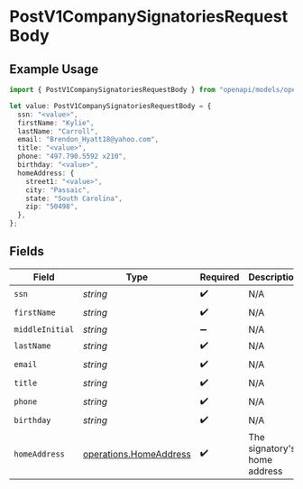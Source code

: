 # PostV1CompanySignatoriesRequestBody

## Example Usage

```typescript
import { PostV1CompanySignatoriesRequestBody } from "openapi/models/operations";

let value: PostV1CompanySignatoriesRequestBody = {
  ssn: "<value>",
  firstName: "Kylie",
  lastName: "Carroll",
  email: "Brendon_Hyatt18@yahoo.com",
  title: "<value>",
  phone: "497.790.5592 x210",
  birthday: "<value>",
  homeAddress: {
    street1: "<value>",
    city: "Passaic",
    state: "South Carolina",
    zip: "50498",
  },
};
```

## Fields

| Field                                                            | Type                                                             | Required                                                         | Description                                                      |
| ---------------------------------------------------------------- | ---------------------------------------------------------------- | ---------------------------------------------------------------- | ---------------------------------------------------------------- |
| `ssn`                                                            | *string*                                                         | :heavy_check_mark:                                               | N/A                                                              |
| `firstName`                                                      | *string*                                                         | :heavy_check_mark:                                               | N/A                                                              |
| `middleInitial`                                                  | *string*                                                         | :heavy_minus_sign:                                               | N/A                                                              |
| `lastName`                                                       | *string*                                                         | :heavy_check_mark:                                               | N/A                                                              |
| `email`                                                          | *string*                                                         | :heavy_check_mark:                                               | N/A                                                              |
| `title`                                                          | *string*                                                         | :heavy_check_mark:                                               | N/A                                                              |
| `phone`                                                          | *string*                                                         | :heavy_check_mark:                                               | N/A                                                              |
| `birthday`                                                       | *string*                                                         | :heavy_check_mark:                                               | N/A                                                              |
| `homeAddress`                                                    | [operations.HomeAddress](../../models/operations/homeaddress.md) | :heavy_check_mark:                                               | The signatory's home address                                     |